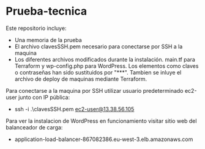 # Prueba-tecnica
Este repositorio incluye: 
- Una memoria de la prueba
- El archivo clavesSSH.pem necesario para conectarse por SSH a la maquina
- Los diferentes archivos modificados durante la instalación. main.tf para Terraform y wp-config.php para WordPress. Los elementos como claves o contraseñas han sido sustituidos por "***". Tambien se inluye el archivo de deploy de maquinas mediante Terraform.

Para conectarse a la maquina por SSH utilizar usuario predeterminado ec2-user junto con IP pública:
- ssh -i .\clavesSSH.pem ec2-user@13.38.56.105

Para ver la instalacion de WordPress en funcionamiento visitar sitio web del balanceador de carga:
- application-load-balancer-867082386.eu-west-3.elb.amazonaws.com
